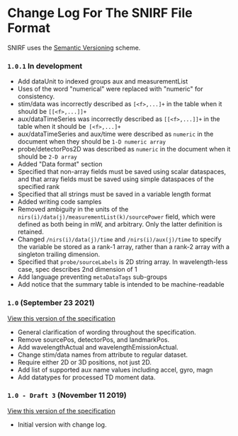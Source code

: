 # Change Log For The SNIRF File Format

SNIRF uses the [Semantic Versioning](https://semver.org) scheme.


### `1.0.1` In development

* Add dataUnit to indexed groups aux and measurementList
* Uses of the word "numerical" were replaced with "numeric" for consistency.
* stim/data was incorrectly described as `[<f>,...]+` in the table when it should be `[[<f>,...]]+`
* aux/dataTimeSeries was incorrectly described as `[[<f>,...]]+` in the table when it should be `[<f>,...]+`
* aux/dataTimeSeries and aux/time were described as `numeric` in the document when they should be `1-D numeric array`
* probe/detectorPos2D was described as `numeric` in the document when it should be `2-D array`
* Added "Data format" section
* Specified that non-array fields must be saved using scalar dataspaces, and that array fields must be saved using simple dataspaces of the specified rank
* Specified that all strings must be saved in a variable length format
* Added writing code samples
* Removed ambiguity in the units of the `nirs(i)/data(j)/measurementList(k)/sourcePower` field, which were defined as both being in mW, and arbitrary. Only the latter definition is retained.
* Changed `/nirs(i)/data(j)/time` and `/nirs(i)/aux(j)/time` to specify the variable be stored as a rank-1 array, rather than a rank-2 array with a singleton trailing dimension.
* Specified that `probe/sourceLabels` is 2D string array. In wavelength-less case, spec describes 2nd dimension of 1
* Add language preventing `metaDataTags` sub-groups
* Add notice that the summary table is intended to be machine-readable
  
### `1.0` (September 23 2021)

[View this version of the specification](https://github.com/fNIRS/snirf/blob/v1.0/snirf_specification.md)  

* General clarification of wording throughout the specification.
* Remove sourcePos, detectorPos, and landmarkPos.
* Add wavelengthActual and wavelengthEmissionActual.
* Change stim/data names from attribute to regular dataset.
* Require either 2D or 3D positions, not just 2D.
* Add list of supported aux name values including accel, gyro, magn
* Add datatypes for processed TD moment data.

### `1.0 - Draft 3` (November 11 2019)

[View this version of the specification](https://github.com/fNIRS/snirf/tree/da550abf7ec70084e31ba428df09a9dcbf3e6036)  

* Initial version with change log.
